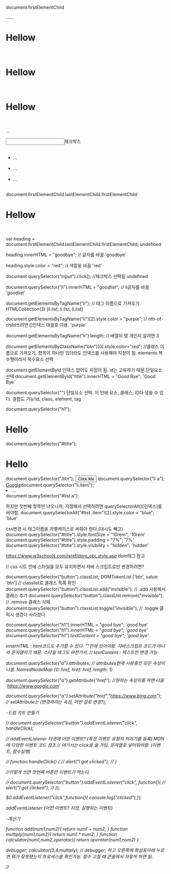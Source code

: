 document.firstElementChild

<html lang=​"en">​<head>​…​</head>​<meta charset=​"UTF-8">​<meta http-equiv=​"X-UA-Compatible" content=​"IE=edge">​<meta name=​"viewport" content=​"width=device-width, initial-scale=1.0">​<title>​My Website​</title>​<link rel=​"stylesheet" href=​"./​style.css">​<style type=​"text/​css">​…​</style>​</head>​<body cz-shortcut-listen=​"true">​…​</body>​<h1>​Hellow​</h1>​<h1>​Hellow​</h1>​<h1>​Hellow​</h1>​<p>​…​</p>​<input type=​"checkbox">​<label for>​체크박스​</label>​<ul>​<li class=​"list">​…​</li>​<li class=​"list">​…​</li>​<li class=​"list">​…​</li>​</ul>​<!-- Code injected by live-server --><script>​…​</script>​<script src=​"./​script.js">​</script>​</body>​</html>​
document.firstElementChild.lastElementChild.firstElementChild
<h1>​Hellow​</h1>​

var heading = document.firstElementChild.lastElementChild.firstElementChild;
undefined

heading.innerHTML = "goodbye"; // 글자를 바꿈
'goodbye'

heading.style.color = "red"; // 색깔을 바꿈
'red'

document.querySelector("input").click(); //체크박스 선택됨
undefined

document.querySelector("li").innerHTML = "goodlist"; // li글자를 바꿈
'goodlist'

document.getElementsByTagName("li"); // 태그 이름으로 가져오기.
HTMLCollection(3) [li.list, li.list, li.list]

document.getElementsByTagName("li")[2].style.color = "purple"; // nth-of-child쓰려면 []인덱스 대괄호 이용.
'purple'

document.getElementsByTagName("li").length; // 배열이 몇 개인지 알려면
3


document.getElementsByClassName("btn")[0].style.color="red"; //클래스 이름으로 가져오기. 항목이 하나만 있더라도 인덱스를 사용해야 지정이 됨. elements 복수형이라서 복수요소 선택

document.getElementById 인덱스 없어도 지정이 됨. id는 고유하기 때문. ​단일요소 선택
document.getElementById("title").innerHTML = "Good Bye";
'Good Bye'


document.querySelector("") 단일요소 선택. 이 안에 요소, 클래스, ID다 넣을 수 있다.
결합도 가능!id, class, element, tag

document.querySelector("h1");
<h1 id=​"title">​Hello​</h1>​
document.querySelector("#title");
<h1 id=​"title">​Hello​</h1>​
document.querySelector(".btn");
<button class=​"btn" style=​":​active color:​red;​">​Click Me​</button>
document.querySelector("li a");
<a href=​"https:​/​/​www.google.com">​Google​</a>​
document.querySelector("li.item"); 
<li class=​"item">​…​</li>​
document.querySelector("#list a");​

하지만 첫번째 항목만 나오니까, 지정해서 선택하려면 querySelectorAll()[인덱스]를 써야함.
document.querySelectorAll("#list .item")[2].style.color = "blue";
'blue'

css변경 시 태그이름을 카멜케이스로 써줘야 한다.(대시도 빼고)
document.querySelector("#title").style.fontSize = "10rem";
'10rem'
document.querySelector("#title").style.padding = "7%";
'7%'
document.querySelector("#title").style.visibility = "hidden";
'hidden'

https://www.w3schools.com/jsref/dom_obj_style.asp dom태그 참고


// css 시트 안에 스타일을 모두 유지하면서 자바 스크립트로만 변경하려면? 

document.querySelector("button").classList;
DOMTokenList ['btn', value: 'btn'] // classlist로 클래스 목록 확인 
document.querySelector("button").classList.add("invisible"); // .add 사용해서 클래스 추가
document.querySelector("button").classList.remove("invisible"); // .remove 클래스 삭제 
document.querySelector("button").classList.toggle("invisible"); // .toggle 클릭시 생겼다 사라졌다



document.querySelector("h1").innerHTML = "good bye";
'good bye'
document.querySelector("h1").innerHTML = "<i>good bye<i>";
'<i>good bye<i>'
document.querySelector("h1").textContent = "good bye";
'good bye'

innerHTML : html코드도 추가할 수 있다. ""안에 있어야함. 자바스크립트 코드가 아니라 문자열이기 때문. 스타일 태그도 마찬가지.
// textContent : 텍스트만 변경 가능


document.querySelector("a").attributes; // attributes현재 사용중인 모든 속성이 나옴.
NamedNodeMap {0: href, href: href, length: 1}

document.querySelector("a").getAttribute("href"); //원하는 속성이름 하면 나옴
'https://www.google.com'

document.querySelector("a").setAttribute("href","https://www.bing.com"); //
setAttribute는 (변경하려는 속성, 어떤 걸로 변경?);



-드럼 키트 만들기 

// document.querySelector("button").addEventListener("click", handleClick);

// addEventListener 타겟에 어떤 이벤트? (특정 이벤트 유형의 처리기를 등록) MDN 에 다양한 이벤트 코드 참조
// 여기서는 click을 쓸 거임. 문자열로 넣어줘야함. (이벤트, 함수실행) 

// function handleClick() {
//     alert("I got clicked");
// }

//이렇게 쓰면 첫번째 버튼만 이벤트가 먹는다.

// document.querySelector("button").addEventListener("click", function(){
//     alert("I got clicked");
// });

$0.addEventListener("click",function(){ console.log("clicked");});

addEventListener (어떤 이벤트? 지정, 실행되는 이벤트)


-계산기



function add(num1,num2){
    return num1 + num2;
}
function multiply(num1,num2){
    return num1 * num2;
}
function calculator(num1,num2,operator){
    return operator(num1,num2)
}

debugger; calculator(3,4,multiply); // debugger; 하고 오른쪽에 화살표아래 누르면 뭐가 잘못됐는지 프로세스를 확인가능. 함수 고칠 때 콘솔에서 저렇게 하면 됨.

//
